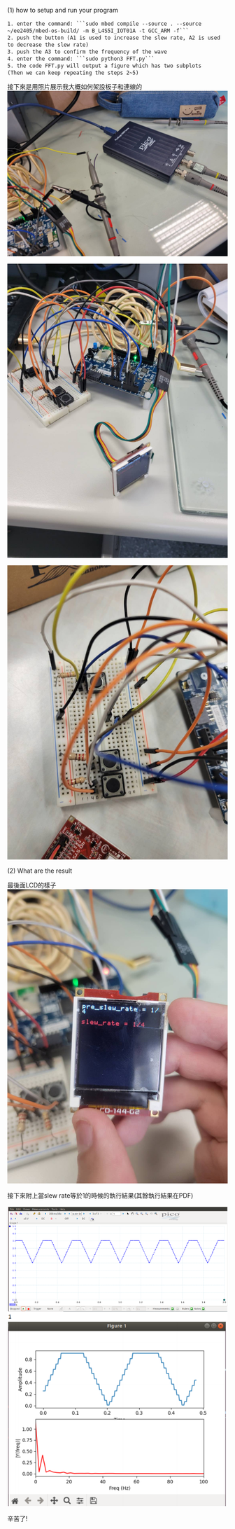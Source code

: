 (1) how to setup and run your program<br>

	1. enter the command: ```sudo mbed compile --source . --source ~/ee2405/mbed-os-build/ -m B_L4S5I_IOT01A -t GCC_ARM -f```
	2. push the button (A1 is used to increase the slew rate, A2 is used to decrease the slew rate)
	3. push the A3 to confirm the frequency of the wave
	4. enter the command: ```sudo python3 FFT.py```
	5. the code FFT.py will output a figure which has two subplots
	(Then we can keep repeating the steps 2~5)
	
接下來是用照片展示我大概如何架設板子和連線的<br>
![image](https://github.com/EricChenSudo/mid1/blob/master/picture/330871.jpg)

![image](https://github.com/EricChenSudo/mid1/blob/master/picture/330874.jpg)

![image](https://github.com/EricChenSudo/mid1/blob/master/picture/330877.jpg)
	   

(2) What are the result<br>

最後面LCD的樣子<br>
![image](https://github.com/EricChenSudo/mid1/blob/master/picture/330867.jpg)

接下來附上當slew rate等於1的時候的執行結果(其餘執行結果在PDF)<br>

![image](https://github.com/EricChenSudo/mid1/blob/master/picture/%E8%9E%A2%E5%B9%95%E6%93%B7%E5%8F%96%E7%95%AB%E9%9D%A2%202021-04-07%20190300.png)
![image](https://github.com/EricChenSudo/mid1/blob/master/picture/%E8%9E%A2%E5%B9%95%E6%93%B7%E5%8F%96%E7%95%AB%E9%9D%A2%202021-04-07%20190656.png)

辛苦了!<br>
	
